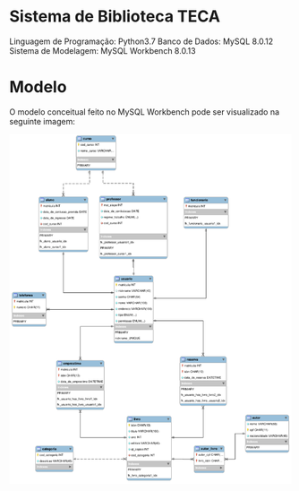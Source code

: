 # Sistema de Biblioteca TECA

Linguagem de Programação: Python3.7
Banco de Dados: MySQL 8.0.12
Sistema de Modelagem: MySQL Workbench 8.0.13


# Modelo

O modelo conceitual feito no MySQL Workbench pode ser visualizado na
seguinte imagem:

![modelo](modelo/modelo.png)
